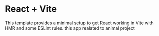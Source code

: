 # React + Vite

This template provides a minimal setup to get React working in Vite with HMR and some ESLint rules.
 this app realated to animal project
